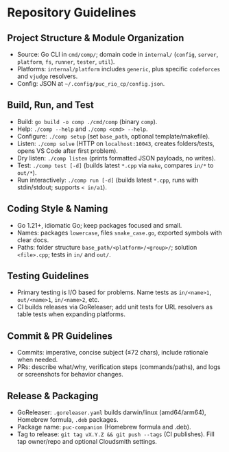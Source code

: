 # Repository Guidelines

## Project Structure & Module Organization
- Source: Go CLI in `cmd/comp/`; domain code in `internal/` (`config`, `server`, `platform`, `fs`, `runner`, `tester`, `util`).
- Platforms: `internal/platform` includes `generic`, plus specific `codeforces` and `vjudge` resolvers.
- Config: JSON at `~/.config/puc_rio_cp/config.json`.

## Build, Run, and Test
- Build: `go build -o comp ./cmd/comp` (binary `comp`).
- Help: `./comp --help` and `./comp <cmd> --help`.
- Configure: `./comp setup` (set `base_path`, optional template/makefile).
- Listen: `./comp solve` (HTTP on `localhost:10043`, creates folders/tests, opens VS Code after first problem).
- Dry listen: `./comp listen` (prints formatted JSON payloads, no writes).
- Test: `./comp test [-d]` (builds latest `*.cpp` via `make`, compares `in/*` to `out/*`).
- Run interactively: `./comp run [-d]` (builds latest `*.cpp`, runs with stdin/stdout; supports `< in/a1`).

## Coding Style & Naming
- Go 1.21+, idiomatic Go; keep packages focused and small.
- Names: packages `lowercase`, files `snake_case.go`, exported symbols with clear docs.
- Paths: folder structure `base_path/<platform>/<group>/`; solution `<file>.cpp`; tests in `in/` and `out/`.

## Testing Guidelines
- Primary testing is I/O based for problems. Name tests as `in/<name>1`, `out/<name>1`, `in/<name>2`, etc.
- CI builds releases via GoReleaser; add unit tests for URL resolvers as table tests when expanding platforms.

## Commit & PR Guidelines
- Commits: imperative, concise subject (≤72 chars), include rationale when needed.
- PRs: describe what/why, verification steps (commands/paths), and logs or screenshots for behavior changes.

## Release & Packaging
- GoReleaser: `.goreleaser.yaml` builds darwin/linux (amd64/arm64), Homebrew formula, `.deb` packages.
- Package name: `puc-companion` (Homebrew formula and .deb).
- Tag to release: `git tag vX.Y.Z && git push --tags` (CI publishes). Fill tap owner/repo and optional Cloudsmith settings.
